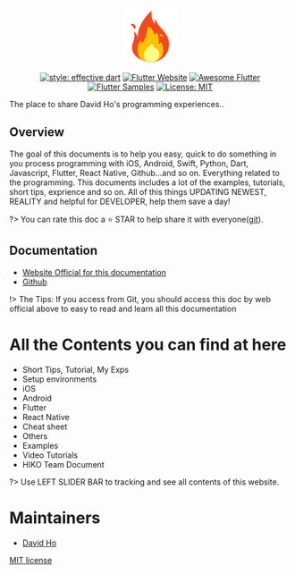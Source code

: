 <p align="center">
<img src="https://raw.githubusercontent.com/xuanvinhtd/share_my_dev_exps/main/docs/assets/bloc_logo_full.png" height="100" alt="DavidHo" />
</p>

<p align="center">
<a href="https://github.com/tenhobi/effective_dart"><img src="https://img.shields.io/badge/style-effective_dart-40c4ff.svg" alt="style: effective dart"></a>
<a href="https://flutter.dev/docs/development/data-and-backend/state-mgmt/options#bloc--rx"><img src="https://img.shields.io/badge/flutter-website-deepskyblue.svg" alt="Flutter Website"></a>
<a href="https://github.com/Solido/awesome-flutter#standard"><img src="https://img.shields.io/badge/awesome-flutter-blue.svg?longCache=true" alt="Awesome Flutter"></a>
<a href="http://fluttersamples.com"><img src="https://img.shields.io/badge/flutter-samples-teal.svg?longCache=true" alt="Flutter Samples"></a>
<a href="https://opensource.org/licenses/MIT"><img src="https://img.shields.io/badge/license-MIT-purple.svg" alt="License: MIT"></a>
</p>


The place to share David Ho's programming experiences..

## Overview

The goal of this documents is to help you easy, quick to do something in you process programming with iOS, Android, Swift, Python, Dart, Javascript, Flutter, React Native, Github...and so on. Everything related to the programming.
This documents includes a lot of the examples, tutorials, short tips, exprience and so on. All of this things UPDATING NEWEST, REALITY and helpful for DEVELOPER, help them save a day!

?> You can rate this doc a ⭐ STAR to help share it with everyone([git](https://github.com/xuanvinhtd/share_my_dev_exps/)).

## Documentation

- [Website Official for this documentation](https://xuanvinhtd.github.io/share_my_dev_exps/)
- [Github](https://github.com/xuanvinhtd/share_my_dev_exps/blob/main/README.md)

!> The Tips: If you access from Git, you should access this doc by web official above to easy to read and learn all this documentation

# All the Contents you can find at here

- Short Tips, Tutorial, My Exps
- Setup environments
- iOS
- Android
- Flutter
- React Native
- Cheat sheet
- Others
- Examples
- Video Tutorials
- HIKO Team Document

?> Use LEFT SLIDER BAR to tracking and see all contents of this website.
# Maintainers
- [David Ho](https://github.com/xuanvinhtd)

[MIT license](LICENSE)
